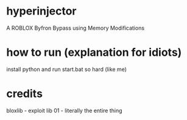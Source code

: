 # hyperinjector
A ROBLOX Byfron Bypass using Memory Modifications

# how to run (explanation for idiots)
install python and run start.bat
so hard (like me)

# credits
bloxlib - exploit lib
01 - literally the entire thing
